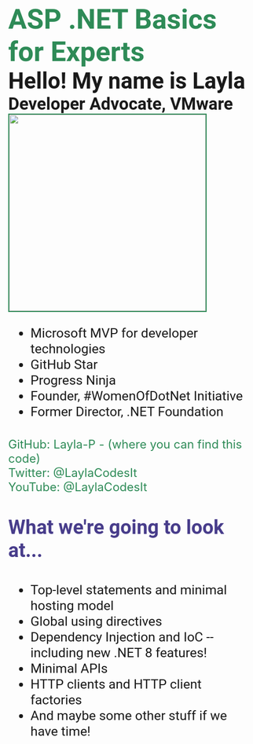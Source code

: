 ﻿<style>
about{
   float: left; 
font-size: 20pt;
}
heading{
    color:SeaGreen;
    font-size: 42pt;
    font-weight: bold;
    font-family: "Roboto";
     display: inline-block;
}
sub-heading{
    color:dark-gray;
    font-size: 34pt;
    font-weight: bold;
   font-family: "Roboto";
}
job-heading{
    color:dark-gray;
    font-size: 26pt;
    font-weight: bold;
    font-family: "Roboto";
}
heading2{
    color:DarkSlateBlue;
    font-size: 30pt;
    font-weight: bold;
    font-family: "Roboto";
     display: inline-block;
}
img{
 height: 400px;
 border: solid 2px SeaGreen;
 float: left;

}
ul{
    float:left;
   font-family: "Roboto";
    font-size: 20pt;
}

links {
    display: inline-block;
    font-size: 18pt;
    width: 100%;    
    margin: 10px 0 30px 0;
   color:SeaGreen;
}
</style>


<heading> ASP .NET Basics for Experts </heading>
<sub-heading>Hello! My name is Layla</sub-heading>
<job-heading>Developer Advocate, VMware</job-heading>
<about>
<img src="layla-headshot.jpg"/>

<ul>
    <li> Microsoft MVP for developer technologies </li> 
    <li> GitHub Star</li> 
    <li> Progress Ninja</li>
    <li> Founder, #WomenOfDotNet Initiative</li> 
    <li> Former Director, .NET Foundation</li> 
</ul>
</about>

<links>
GitHub: Layla-P - (where you can find this code)</br>
Twitter: @LaylaCodesIt</br>
YouTube: @LaylaCodesIt</br>
</links>

<heading2> What we're going to look at... </heading2>
<br/>
<ul>
    <li>Top-level statements and minimal hosting model </li> 
    <li>Global using directives</li> 
    <li>Dependency Injection and IoC -- including new .NET 8 features!</li> 
    <li>Minimal APIs</li> 
    <li>HTTP clients and HTTP client factories </li> 
    <li>And maybe some other stuff if we have time!</li>
</ul>

